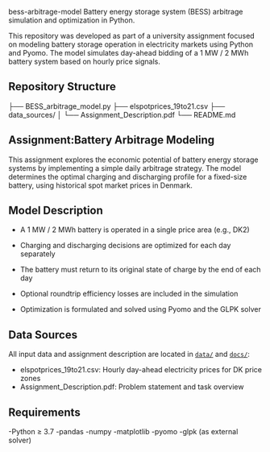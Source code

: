 bess-arbitrage-model
Battery energy storage system (BESS) arbitrage simulation and optimization in Python.

This repository was developed as part of a university assignment focused on modeling battery storage operation in electricity markets using Python and Pyomo. The model simulates day-ahead bidding of a 1 MW / 2 MWh battery system based on hourly price signals.

## Repository Structure
├── BESS_arbitrage_model.py
├── elspotprices_19to21.csv
├── data_sources/
│   └── Assignment_Description.pdf
└── README.md

## Assignment:Battery Arbitrage Modeling
This assignment explores the economic potential of battery energy storage systems by implementing a simple daily arbitrage strategy. The model determines the optimal charging and discharging profile for a fixed-size battery, using historical spot market prices in Denmark.

## Model Description

- A 1 MW / 2 MWh battery is operated in a single price area (e.g., DK2)

- Charging and discharging decisions are optimized for each day separately

- The battery must return to its original state of charge by the end of each day

- Optional roundtrip efficiency losses are included in the simulation

- Optimization is formulated and solved using Pyomo and the GLPK solver

## Data Sources

All input data and assignment description are located in [`data/`](./data) and [`docs/`](./docs):
- elspotprices_19to21.csv: Hourly day-ahead electricity prices for DK price zones
- Assignment_Description.pdf: Problem statement and task overview

## Requirements

-Python ≥ 3.7
-pandas
-numpy
-matplotlib
-pyomo
-glpk (as external solver)
